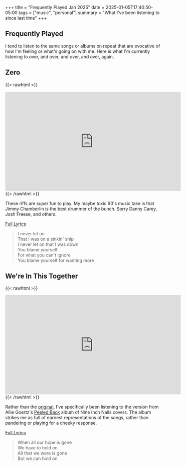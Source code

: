 +++
title = "Frequently Played Jan 2025"
date = 2025-01-05T17:40:50-05:00
tags = ["music", "personal"]
summary = "What I've been listening to since last time"
+++

## Frequently Played

I tend to listen to the same songs or albums on repeat that are evocative of how I'm feeling or what's going on with me. Here is what I'm currently listening to over, and over, and over, and over, again.

## Zero

{{< rawhtml >}}
<iframe width="560" height="315" src="https://www.youtube.com/embed/IIEJmdYGpW8?si=wfRNHqSDR5_R2gE4" title="YouTube video player" frameborder="0" allow="accelerometer; autoplay; clipboard-write; encrypted-media; gyroscope; picture-in-picture; web-share" referrerpolicy="strict-origin-when-cross-origin" allowfullscreen></iframe>
{{< /rawhtml >}}

These riffs are super fun to play. My maybe toxic 90's music take is that Jimmy Chamberlin is the best drummer of the bunch. Sorry Danny Carey, Josh Freese, and others.

[Full Lyrics](https://genius.com/The-smashing-pumpkins-zero-lyrics)

> I never let on  
> That I was on a sinkin' ship  
> I never let on that I was down  
> You blame yourself  
> For what you can't ignore  
> You blame yourself for wanting more  

## We're In This Together

{{< rawhtml >}}
<iframe width="560" height="315" src="https://www.youtube.com/embed/KiXTDgvyanQ?si=lDQIQgLBC1XzVOIW" title="YouTube video player" frameborder="0" allow="accelerometer; autoplay; clipboard-write; encrypted-media; gyroscope; picture-in-picture; web-share" referrerpolicy="strict-origin-when-cross-origin" allowfullscreen></iframe>
{{< /rawhtml >}}

Rather than the [original](https://youtu.be/P9BfvPjsXXw?si=9-RpGTapuM2PIJiV), I've specifically been listening to the version from Allie Goertz's [Peeled Back](https://alliegoertz.bandcamp.com/album/peeled-back) album of Nine Inch Nails covers. The album strikes me as full of earnest representations of the songs, rather than pandering or playing for a cheeky response.

[Full Lyrics](https://genius.com/Nine-inch-nails-were-in-this-together-lyrics)

> When all our hope is gone  
> We have to hold on  
> All that we were is gone  
> But we can hold on  
